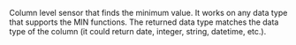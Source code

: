 Column level sensor that finds the minimum value. It works on any data type that supports the MIN functions.
 The returned data type matches the data type of the column (it could return date, integer, string, datetime, etc.).
